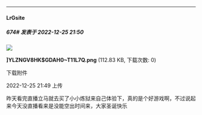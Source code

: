 

*****

####  LrGsite  
##### 674#       发表于 2022-12-25 21:50

<img src="https://img.saraba1st.com/forum/202212/25/214922fyyyrddhr7gggcyc.png" referrerpolicy="no-referrer">

<strong>]YLZNGV8HK$GDAH0~T11L7Q.png</strong> (112.83 KB, 下载次数: 0)

下载附件

2022-12-25 21:49 上传

昨天看完直播立马就去买了小小炼狱来自己体验下，真的是个好游戏啊，不过说起来今天没直播看来是没能空出时间来，大家圣诞快乐


